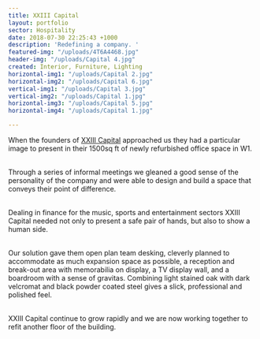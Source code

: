 ```yaml
---
title: XXIII Capital
layout: portfolio
sector: Hospitality
date: 2018-07-30 22:25:43 +1000
description: 'Redefining a company. '
featured-img: "/uploads/4T6A4468.jpg"
header-img: "/uploads/Capital 4.jpg"
created: Interior, Furniture, Lighting
horizontal-img1: "/uploads/Capital 2.jpg"
horizontal-img2: "/uploads/Capital 6.jpg"
vertical-img1: "/uploads/Capital 3.jpg"
vertical-img2: "/uploads/Capital 1.jpg"
horizontal-img3: "/uploads/Capital 5.jpg"
horizontal-img4: "/uploads/Capital 1.jpg"

---
```

When the founders of [XXIII Capital](http://www.xxiiicap.com/) approached us they had a particular image to present in their 1500sq ft of newly refurbished office space in W1.<br><br>

Through a series of informal meetings we gleaned a good sense of the personality of the company and were able to design and build a space that conveys their point of difference.<br><br>

Dealing in finance for the music, sports and entertainment sectors XXIII Capital needed not only to present a safe pair of hands, but also to show a human side. <br><br>

Our solution gave them open plan team desking, cleverly planned to accommodate as much expansion space as possible, a reception and break-out area with memorabilia on display, a TV display wall, and a boardroom with a sense of gravitas. Combining light stained oak with dark velcromat and black powder coated steel gives a slick, professional and polished feel. <br><br>

XXIII Capital continue to grow rapidly and we are now working together to refit another floor of the building.